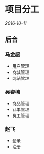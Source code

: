 # 项目分工
*2016-10-11*

## 后台

### 马金超

- 用户管理
- 商城管理
- 网站管理

### 吴睿楠

- 商品管理
- 订单管理
- 员工管理

### 赵飞

- 登录
- 注册